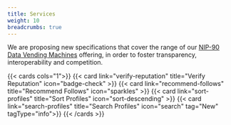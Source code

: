 ```yaml
---
title: Services
weight: 10
breadcrumbs: true
---
```


We are proposing new specifications that cover the range of our [NIP-90 Data Vending Machines](https://github.com/nostr-protocol/nips/blob/master/90.md) offering, in order to foster transparency, interoperability and competition.

<div class="hx-mt-6"></div>

{{< cards cols="1">}}
    {{< card link="verify-reputation" title="Verify Reputation" icon="badge-check" >}}
    {{< card link="recommend-follows" title="Recommend Follows" icon="sparkles" >}}
    {{< card link="sort-profiles" title="Sort Profiles" icon="sort-descending" >}}
    {{< card link="search-profiles" title="Search Profiles" icon="search" tag="New" tagType="info">}}
{{< /cards >}}